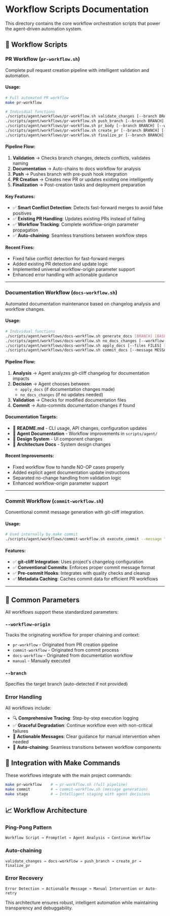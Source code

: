# Workflow Scripts Documentation

This directory contains the core workflow orchestration scripts that power the agent-driven automation system.

## 🔄 Workflow Scripts

### PR Workflow (`pr-workflow.sh`)

Complete pull request creation pipeline with intelligent validation and automation.

#### Usage:
```bash
# Full automated PR workflow
make pr-workflow

# Individual functions
./scripts/agent/workflows/pr-workflow.sh validate_changes [--branch BRANCH] [--base BASE] [--workflow-origin ORIGIN]
./scripts/agent/workflows/pr-workflow.sh push_branch [--branch BRANCH] [--workflow-origin ORIGIN]
./scripts/agent/workflows/pr-workflow.sh pr_body [--branch BRANCH] [--workflow-origin ORIGIN]
./scripts/agent/workflows/pr-workflow.sh create_pr [--branch BRANCH] [--title TITLE] [--body BODY] [--workflow-origin ORIGIN]
./scripts/agent/workflows/pr-workflow.sh finalize_pr [--branch BRANCH] [--pr-url URL] [--workflow-origin ORIGIN]
```

#### Pipeline Flow:
1. **Validation** → Checks branch changes, detects conflicts, validates naming
2. **Documentation** → Auto-chains to docs workflow for analysis
3. **Push** → Pushes branch with pre-push hook integration
4. **PR Creation** → Creates new PR or updates existing one intelligently
5. **Finalization** → Post-creation tasks and deployment preparation

#### Key Features:
- ✅ **Smart Conflict Detection**: Detects fast-forward merges to avoid false positives
- ✅ **Existing PR Handling**: Updates existing PRs instead of failing
- ✅ **Workflow Tracking**: Complete workflow-origin parameter propagation
- ✅ **Auto-chaining**: Seamless transitions between workflow steps

#### Recent Fixes:
- Fixed false conflict detection for fast-forward merges
- Added existing PR detection and update logic
- Implemented universal workflow-origin parameter support
- Enhanced error handling with actionable guidance

---

### Documentation Workflow (`docs-workflow.sh`)

Automated documentation maintenance based on changelog analysis and workflow changes.

#### Usage:
```bash
# Individual functions
./scripts/agent/workflows/docs-workflow.sh generate_docs [BRANCH] [BASE_REF] [--workflow-origin ORIGIN]
./scripts/agent/workflows/docs-workflow.sh no_docs_changes [--workflow-origin ORIGIN]
./scripts/agent/workflows/docs-workflow.sh apply_docs [--files FILES] [--workflow-origin ORIGIN]
./scripts/agent/workflows/docs-workflow.sh commit_docs [--message MESSAGE] [--workflow-origin ORIGIN]
```

#### Pipeline Flow:
1. **Analysis** → Agent analyzes git-cliff changelog for documentation impacts
2. **Decision** → Agent chooses between:
   - `apply_docs` (if documentation changes made)
   - `no_docs_changes` (if no updates needed)
3. **Validation** → Checks for modified documentation files
4. **Commit** → Auto-commits documentation changes if found

#### Documentation Targets:
- 📝 **README.md** - CLI usage, API changes, configuration updates
- 📝 **Agent Documentation** - Workflow improvements in `scripts/agent/`
- 📝 **Design System** - UI component changes
- 📝 **Architecture Docs** - System design changes

#### Recent Improvements:
- Fixed workflow flow to handle NO-OP cases properly
- Added explicit agent documentation update instructions
- Separated no-change handling from validation logic
- Enhanced workflow-origin parameter support

---

### Commit Workflow (`commit-workflow.sh`)

Conventional commit message generation with git-cliff integration.

#### Usage:
```bash
# Used internally by make commit
./scripts/agent/workflows/commit-workflow.sh execute_commit --message "GENERATED_MESSAGE"
```

#### Features:
- ✅ **git-cliff Integration**: Uses project's changelog configuration
- ✅ **Conventional Commits**: Enforces proper commit message format
- ✅ **Pre-commit Hooks**: Integrates with quality checks and cleanup
- ✅ **Metadata Caching**: Caches commit data for efficient PR workflows

---

## 🎯 Common Parameters

All workflows support these standardized parameters:

### `--workflow-origin`
Tracks the originating workflow for proper chaining and context:
- `pr-workflow` - Originated from PR creation pipeline
- `commit-workflow` - Originated from commit process
- `docs-workflow` - Originated from documentation workflow
- `manual` - Manually executed

### `--branch`
Specifies the target branch (auto-detected if not provided)

### Error Handling
All workflows include:
- 🔍 **Comprehensive Tracing**: Step-by-step execution logging
- ✅ **Graceful Degradation**: Continue workflow even with non-critical failures
- 📝 **Actionable Messages**: Clear guidance for manual intervention when needed
- 🔄 **Auto-chaining**: Seamless transitions between workflow components

## 🚀 Integration with Make Commands

These workflows integrate with the main project commands:

```bash
make pr-workflow    # → pr-workflow.sh (full pipeline)
make commit         # → commit-workflow.sh (message generation)
make stage          # → Intelligent staging with agent decisions
```

## 📈 Workflow Architecture

### Ping-Pong Pattern
```
Workflow Script → Promptlet → Agent Analysis → Continue Workflow
```

### Auto-chaining
```
validate_changes → docs-workflow → push_branch → create_pr → finalize_pr
```

### Error Recovery
```
Error Detection → Actionable Message → Manual Intervention or Auto-retry
```

This architecture ensures robust, intelligent automation while maintaining transparency and debuggability.